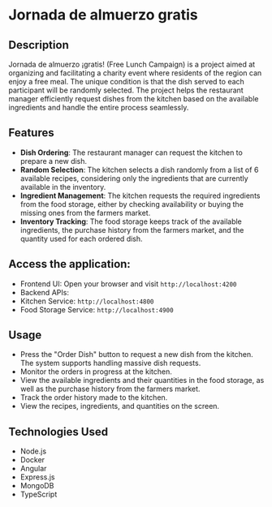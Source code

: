 # Jornada de almuerzo gratis

## Description

Jornada de almuerzo ¡gratis! (Free Lunch Campaign) is a project aimed at organizing and facilitating a charity event where residents of the region can enjoy a free meal. The unique condition is that the dish served to each participant will be randomly selected. The project helps the restaurant manager efficiently request dishes from the kitchen based on the available ingredients and handle the entire process seamlessly.

## Features

- **Dish Ordering**: The restaurant manager can request the kitchen to prepare a new dish.
- **Random Selection**: The kitchen selects a dish randomly from a list of 6 available recipes, considering only the ingredients that are currently available in the inventory.
- **Ingredient Management**: The kitchen requests the required ingredients from the food storage, either by checking availability or buying the missing ones from the farmers market.
- **Inventory Tracking**: The food storage keeps track of the available ingredients, the purchase history from the farmers market, and the quantity used for each ordered dish.



## Access the application:

  - Frontend UI: Open your browser and visit `http://localhost:4200`
  - Backend APIs:
  - Kitchen Service: `http://localhost:4800`
  - Food Storage Service: `http://localhost:4900`

## Usage

- Press the "Order Dish" button to request a new dish from the kitchen. The system supports handling massive dish requests.
- Monitor the orders in progress at the kitchen.
- View the available ingredients and their quantities in the food storage, as well as the purchase history from the farmers market.
- Track the order history made to the kitchen.
- View the recipes, ingredients, and quantities on the screen.

## Technologies Used

- Node.js
- Docker
- Angular
- Express.js
- MongoDB
- TypeScript